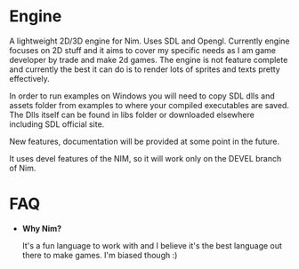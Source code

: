 # Engine
A lightweight 2D/3D engine for Nim. Uses SDL and Opengl.
Currently engine focuses on 2D stuff and it aims to cover my specific needs as I am game developer by trade and make 2d games. The engine is not feature complete and currently the best it can do is to render lots of sprites and texts pretty effectively.

In order to run examples on Windows you will need to copy SDL dlls and assets folder from examples to where your compiled executables are saved. The Dlls itself can be found in libs folder or downloaded elsewhere including SDL official site.

New features, documentation will be provided at some point in the future.

It uses devel features of the NIM, so it will work only on the DEVEL branch of Nim.

# FAQ
* __Why Nim?__ 
    
    It's a fun language to work with and I believe it's the best language out there to make games. I'm biased though :)
